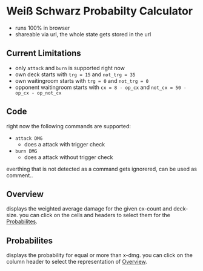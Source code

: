 # Weiß Schwarz Probabilty Calculator

* runs 100% in browser
* shareable via url, the whole state gets stored in the url

## Current Limitations

* only `attack` and `burn` is supported right now
* own deck starts with `trg = 15` and `not_trg = 35`
* own waitingroom starts with `trg = 0` and `not_trg = 0`
* opponent waitingroom starts with `cx = 8 - op_cx` and `not_cx = 50 - op_cx - op_not_cx`

## Code

right now the following commands are supported:

* `attack DMG`
    * does a attack with trigger check
* `burn DMG`
    * does a attack without trigger check

everthing that is not detected as a command gets ignorered, can be used as comment..

## Overview

displays the weighted average damage for the given cx-count and deck-size.
you can click on the cells and headers to select them for the [Probabilites](#probabilites).

## Probabilites

displays the probability for equal or more than x-dmg.
you can click on the column header to select the representation of [Overview](#overview).
